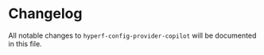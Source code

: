# Changelog

All notable changes to `hyperf-config-provider-copilot` will be documented in this file.
